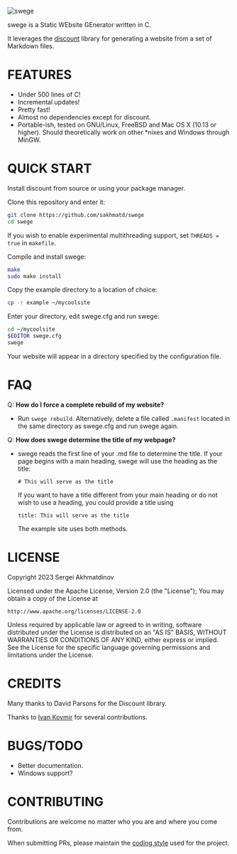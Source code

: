 ![swege](https://sakhmatd.ee/assets/img/swege_banner.png)

swege is a Static WEbsite GEnerator written in C.

It leverages the [discount](http://www.pell.portland.or.us/~orc/Code/discount/)
library for generating a website from a set of Markdown files.

# FEATURES

* Under 500 lines of C!
* Incremental updates!
* Pretty fast!
* Almost no dependencies except for discount.
* Portable-ish, tested on GNU/Linux, FreeBSD and Mac OS X (10.13 or higher).
  Should theoretically work on other *nixes and Windows through MinGW.

# QUICK START

Install discount from source or using your package manager.

Clone this repository and enter it:

```bash
git clone https://github.com/sakhmatd/swege
cd swege
```

If you wish to enable experimental multithreading support,
set ``THREADS = true`` in ``makefile``.

Compile and install swege:

```bash
make
sudo make install
```

Copy the example directory to a location of choice:

```bash
cp -r example ~/mycoolsite
```

Enter your directory, edit swege.cfg and run swege:

```bash
cd ~/mycoolsite
$EDITOR swege.cfg
swege
```

Your website will appear in a directory specified by the
configuration file.

# FAQ

Q: **How do I force a complete rebuild of my website?**

* Run `swege rebuild`. Alternatively, delete a file called `.manifest` located
  in the same directory as swege.cfg and run swege again.

Q: **How does swege determine the title of my webpage?**

*  swege reads the first line of your .md file to determine the title.
   If your page begins with a main heading, swege will use the heading
   as the title:

   `# This will serve as the title`

   If you want to have a title different from your main heading or
   do not wish to use a heading, you could provide a title using

   `title: This will serve as the title`

   The example site uses both methods.

# LICENSE

Copyright 2023 Sergei Akhmatdinov

Licensed under the Apache License, Version 2.0 (the "License");
You may obtain a copy of the License at

    http://www.apache.org/licenses/LICENSE-2.0

Unless required by applicable law or agreed to in writing, software
distributed under the License is distributed on an "AS IS" BASIS,
WITHOUT WARRANTIES OR CONDITIONS OF ANY KIND, either express or implied.
See the License for the specific language governing permissions and
limitations under the License.

# CREDITS

Many thanks to David Parsons for the Discount library.

Thanks to [Ivan Kovmir](https://github.com/kovmir) for several
contributions.

# BUGS/TODO

* Better documentation.
* Windows support?

# CONTRIBUTING

Contributions are welcome no matter who you are and where you come from.

When submitting PRs, please maintain the [coding style](https://suckless.org/coding_style/)
used for the project.
